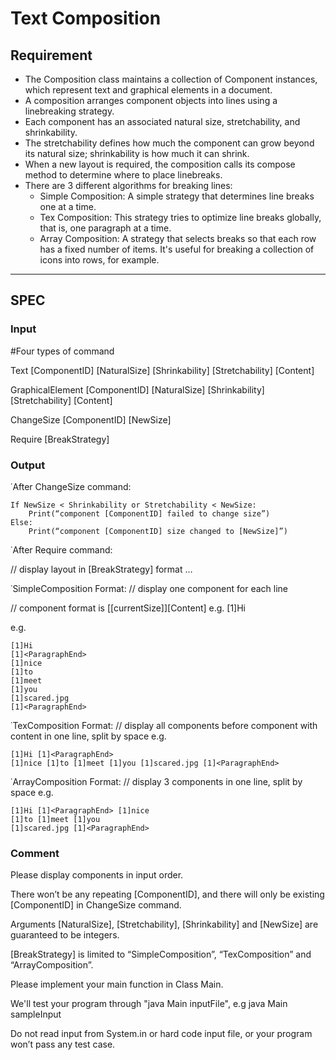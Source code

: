# Text Composition

## Requirement
* The Composition class maintains a collection of Component instances, which represent text and graphical elements in a document.
* A composition arranges component objects into lines using a linebreaking strategy.
* Each component has an associated natural size, stretchability, and shrinkability. 
* The stretchability defines how much the component can grow beyond its natural size; shrinkability is how much it can shrink. 
* When a new layout is required, the composition calls its compose method to determine where to place linebreaks.
* There are 3 different algorithms for breaking lines:
  * Simple Composition: A simple strategy that determines line breaks one at a time.
  * Tex Composition: This strategy tries to optimize line breaks globally, that is, one paragraph at a time.
  * Array Composition: A strategy that selects breaks so that each row has a fixed number of items. It's useful for breaking a collection of icons into rows, for example.

---
## SPEC

### Input
\#Four types of command

Text [ComponentID] [NaturalSize] [Shrinkability] [Stretchability] [Content] 

GraphicalElement [ComponentID] [NaturalSize] [Shrinkability] [Stretchability] [Content]

ChangeSize [ComponentID] [NewSize]

Require [BreakStrategy]

### Output
˙After ChangeSize command:
```
If NewSize < Shrinkability or Stretchability < NewSize:
    Print(“component [ComponentID] failed to change size”)
Else:
    Print(“component [ComponentID] size changed to [NewSize]”)
```

˙After Require command:

// display layout in [BreakStrategy] format …

˙SimpleComposition Format: // display one component for each line

// component format is [[currentSize]][Content] e.g. [1]Hi

e.g.
```
[1]Hi
[1]<ParagraphEnd>
[1]nice
[1]to
[1]meet
[1]you
[1]scared.jpg
[1]<ParagraphEnd>
```

˙TexComposition Format: // display all components before component with content <ParagraphEnd> in one line, split by space
e.g.
```
[1]Hi [1]<ParagraphEnd>
[1]nice [1]to [1]meet [1]you [1]scared.jpg [1]<ParagraphEnd>
```

˙ArrayComposition Format: // display 3 components in one line, split by space
e.g.
```
[1]Hi [1]<ParagraphEnd> [1]nice
[1]to [1]meet [1]you
[1]scared.jpg [1]<ParagraphEnd>
```

### Comment

Please display components in input order.

There won’t be any repeating [ComponentID], and there will only be existing [ComponentID] in ChangeSize command.

Arguments [NaturalSize], [Stretchability], [Shrinkability] and [NewSize] are guaranteed to be integers.

[BreakStrategy] is limited to “SimpleComposition”, “TexComposition” and “ArrayComposition”.

Please implement your main function in Class Main.

We'll test your program through "java Main inputFile", e.g java Main sampleInput

Do not read input from System.in or hard code input file, or your program won’t pass any test case.

